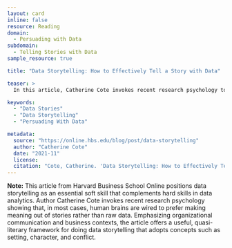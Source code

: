 ```yaml
---
layout: card
inline: false
resource: Reading
domain:
  - Persuading with Data
subdomain:
  - Telling Stories with Data
sample_resource: true

title: "Data Storytelling: How to Effectively Tell a Story with Data"

teaser: >
  In this article, Catherine Cote invokes recent research psychology to show that, in most cases, human brains are wired to prefer making meaning out of stories rather than raw data. Emphasizing organizational communication and business contexts, the article offers a useful, quasi-literary framework for doing data storytelling that adopts concepts such as setting, character, and conflict.

keywords:
  - "Data Stories"
  - "Data Storytelling"
  - "Persuading With Data"

metadata:
  source: "https://online.hbs.edu/blog/post/data-storytelling"
  author: "Catherine Cote"
  date: "2021-11"
  license:
  citation: "Cote, Catherine. 'Data Storytelling: How to Effectively Tell a Story with Data.' Harvard Business School Online, 2023. https://online.hbs.edu/blog/post/data-storytelling"
---
```


**Note:** This article from Harvard Business School Online positions data storytelling as an essential soft skill that complements hard skills in data analytics. Author Catherine Cote invokes recent research psychology showing that, in most cases, human brains are wired to prefer making meaning out of stories rather than raw data. Emphasizing organizational communication and business contexts, the article offers a useful, quasi-literary framework for doing data storytelling that adopts concepts such as setting, character, and conflict.
